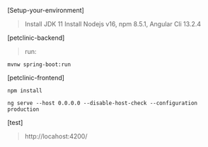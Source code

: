 [Setup-your-environment]

> Install JDK 11
> Install Nodejs v16, npm 8.5.1, Angular Cli 13.2.4

[petclinic-backend]

> run:

```mvnw spring-boot:run```

[petclinic-frontend]

```npm install```

```ng serve --host 0.0.0.0 --disable-host-check --configuration production```

[test]

> http://locahost:4200/



